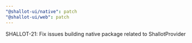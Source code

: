 ```yaml
---
"@shallot-ui/native": patch
"@shallot-ui/web": patch
---
```


SHALLOT-21: Fix issues building native package related to ShallotProvider

